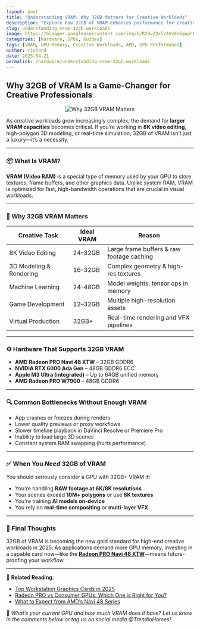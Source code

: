 ```yaml
---
layout: post
title: "Understanding VRAM: Why 32GB Matters for Creative Workloads"
description: "Explore how 32GB of VRAM enhances performance for creative professionals handling video editing, 3D rendering, simulations, and AI workloads."
slug: understanding-vram-32gb-workloads
image: https://blogger.googleusercontent.com/img/b/R29vZ2xl/AVvXsEgophH5ycqSSG1JmE03TCkNJX-Pwn2SpG8KAJQnf1E7Q3JM1NSMqmSTjed2M_QVMLVlcy7o6bkV3G0opetkoUOSIYvRTK25Qr0R9nx80xahEpC9BEV0VyC5ANOg3ACzHNUrebYCeq4_q-wqmx42L0yt_DkAEeYiXEaopDHY5F5eQsOheLqmR_6MI0Y5DTE/s640/vram-32gb-workloads.jpg
categories: [hardware, GPUs, Guides]
tags: [VRAM, GPU Memory, Creative Workloads, AMD, GPU Performance]
author: richard
date: 2025-04-21
permalink: /hardware/understanding-vram-32gb-workloads
---
```


## Why 32GB of VRAM Is a Game-Changer for Creative Professionals

<div style="text-align: center;">
  <img src="https://blogger.googleusercontent.com/img/b/R29vZ2xl/AVvXsEgophH5ycqSSG1JmE03TCkNJX-Pwn2SpG8KAJQnf1E7Q3JM1NSMqmSTjed2M_QVMLVlcy7o6bkV3G0opetkoUOSIYvRTK25Qr0R9nx80xahEpC9BEV0VyC5ANOg3ACzHNUrebYCeq4_q-wqmx42L0yt_DkAEeYiXEaopDHY5F5eQsOheLqmR_6MI0Y5DTE/s640/vram-32gb-workloads.jpg" alt="Why 32GB VRAM Matters">
</div>

As creative workloads grow increasingly complex, the demand for **larger VRAM capacities** becomes critical. If you’re working in **8K video editing**, high-polygon 3D modeling, or real-time simulation, 32GB of VRAM isn’t just a luxury—it’s a necessity.

---

### 📦 What Is VRAM?

**VRAM (Video RAM)** is a special type of memory used by your GPU to store textures, frame buffers, and other graphics data. Unlike system RAM, VRAM is optimized for fast, high-bandwidth operations that are crucial in visual workloads.

---

### 🧠 Why 32GB VRAM Matters

| Creative Task           | Ideal VRAM             | Reason                                  |
|-------------------------|------------------------|------------------------------------------|
| 8K Video Editing        | 24–32GB                | Large frame buffers & raw footage caching |
| 3D Modeling & Rendering | 16–32GB                | Complex geometry & high-res textures     |
| Machine Learning        | 24–48GB                | Model weights, tensor ops in memory      |
| Game Development        | 12–32GB                | Multiple high-resolution assets          |
| Virtual Production      | 32GB+                  | Real-time rendering and VFX pipelines    |

---

### ⚙️ Hardware That Supports 32GB VRAM

- **AMD Radeon PRO Navi 48 XTW** – 32GB GDDR6  
- **NVIDIA RTX 6000 Ada Gen** – 48GB GDDR6 ECC  
- **Apple M3 Ultra (integrated)** – Up to 64GB unified memory  
- **AMD Radeon PRO W7900** – 48GB GDDR6  

---

### 🔍 Common Bottlenecks Without Enough VRAM

- App crashes or freezes during renders
- Lower quality previews or proxy workflows
- Slower timeline playback in DaVinci Resolve or Premiere Pro
- Inability to load large 3D scenes
- Constant system RAM swapping (hurts performance)

---

### ✅ When You *Need* 32GB of VRAM

You should seriously consider a GPU with 32GB+ VRAM if:

- You're handling **RAW footage at 6K/8K resolutions**
- Your scenes exceed **10M+ polygons** or use **8K textures**
- You're training **AI models on-device**
- You rely on **real-time compositing** or **multi-layer VFX**

---

### 🔁 Final Thoughts

32GB of VRAM is becoming the new gold standard for high-end creative workloads in 2025. As applications demand more GPU memory, investing in a capable card now—like the **[Radeon PRO Navi 48 XTW](/hardware/amd-radeon-pro-navi-48-xtw-32gb/)**—means future-proofing your workflow.

---

📎 **Related Reading**:

- [Top Workstation Graphics Cards in 2025](/hardware/top-workstation-gpus-2025/)
- [Radeon PRO vs Consumer GPUs: Which One is Right for You?](/hardware/radeon-pro-vs-consumer-gpus/)
- [What to Expect from AMD’s Navi 48 Series](/hardware/amd-navi-48-specs-overview/)

💬 *What’s your current GPU and how much VRAM does it have? Let us know in the comments below or tag us on social media @TrendioHomes!*
